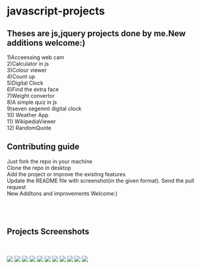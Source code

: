 # javascript-projects
<h2>Theses are js,jquery projects done by me.New additions welcome:)</h2>

1)Acceessing web cam<br>
2)Calculator in js<br>
3)Colour viewer<br>
4)Count up<br>
5)Digital Clock<br>
6)Find the extra face<br>
7)Weight convertor<br>
8)A simple quiz in js<br>
9)seven segemnt digital clock<br>
10) Weather App<br>
11) WikipediaViewer<br>
12) RandomQuote <br>

<h2>Contributing guide</h2>
Just fork the repo in your machine<br>
Clone the repo in desktop<br>
Add the project or improve the existing features<br>
Update the README file with screenshot(in the given format).
Send the pull request<br>
New Additons and improvements Welcome:)<br><br><br><br>



<h2>Projects Screenshots</h2><br><br>







<img src="https://image.ibb.co/kMcyQb/12.png">
<img src="https://image.ibb.co/ca0J8w/calcula.png">
<img src="https://image.ibb.co/jrZv5b/color.png">
<img src="https://image.ibb.co/bYaXJw/count.png">
<img src="https://image.ibb.co/dgxOQb/clock.png">
<img src="https://image.ibb.co/hB6BBG/face.png">
<img src="https://image.ibb.co/c52q5b/convertor.png">
<img src="https://image.ibb.co/nddrBG/quiz.png">
<img src="https://image.ibb.co/eSqeYw/weather.png">
<img src="https://ibb.co/k21NRR">
<img src="https://i.imgur.com/wtlDyyM.png">
